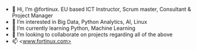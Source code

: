 - 👋 Hi, I’m @fortinux. EU based ICT Instructor, Scrum master, Consultant & Project Manager
- 👀 I’m interested in Big Data, Python Analytics, AI, Linux
- 🌱 I’m currently learning Python, Machine Learning
- 💞️ I’m looking to collaborate on projects regarding all of the above
- 📫 <www.fortinux.com>

<!---
fortinux/fortinux is a ✨ special ✨ repository because its `README.md` (this file) appears on your GitHub profile.
You can click the Preview link to take a look at your changes.
--->
